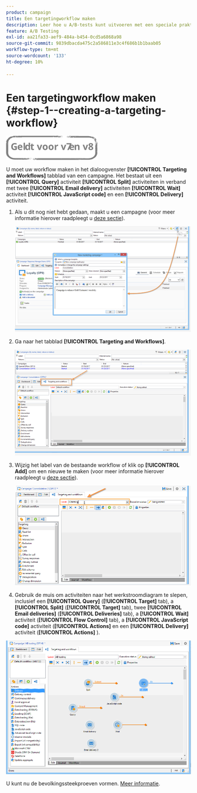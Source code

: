 ```yaml
---
product: campaign
title: Een targetingworkflow maken
description: Leer hoe u A/B-tests kunt uitvoeren met een speciale praktijkcase
feature: A/B Testing
exl-id: aa21fa33-aef9-484a-b454-0cd5a6868a98
source-git-commit: 9839dbacda475c2a586811e3c4f686b1b1baab05
workflow-type: tm+mt
source-wordcount: '133'
ht-degree: 10%

---
```


# Een targetingworkflow maken {#step-1--creating-a-targeting-workflow}

![](../../assets/common.svg)

U moet uw workflow maken in het dialoogvenster **[!UICONTROL Targeting and Workflows]** tabblad van een campagne. Het bestaat uit een **[!UICONTROL Query]** activiteit **[!UICONTROL Split]** activiteiten in verband met twee **[!UICONTROL Email delivery]** activiteiten **[!UICONTROL Wait]** activiteit **[!UICONTROL JavaScript code]** en een **[!UICONTROL Delivery]** activiteit.

1. Als u dit nog niet hebt gedaan, maakt u een campagne (voor meer informatie hierover raadpleegt u [deze sectie](../../campaign/using/setting-up-marketing-campaigns.md#creating-a-campaign)).

   ![](assets/use_case_abtesting_targetwkfl_001.png)

1. Ga naar het tabblad **[!UICONTROL Targeting and Workflows]**. 

   ![](assets/use_case_abtesting_targetwkfl_002.png)

1. Wijzig het label van de bestaande workflow of klik op **[!UICONTROL Add]** om een nieuwe te maken (voor meer informatie hierover raadpleegt u [deze sectie](../../campaign/using/marketing-campaign-deliveries.md#selecting-the-target-population)).

   ![](assets/use_case_abtesting_targetwkfl_003.png)

1. Gebruik de muis om activiteiten naar het werkstroomdiagram te slepen, inclusief een **[!UICONTROL Query]** (**[!UICONTROL Target]** tab), a **[!UICONTROL Split]** (**[!UICONTROL Target]** tab), twee **[!UICONTROL Email deliveries]** (**[!UICONTROL Deliveries]** tab), a **[!UICONTROL Wait]** activiteit (**[!UICONTROL Flow Control]** tab), a **[!UICONTROL JavaScript code]** activiteit (**[!UICONTROL Actions]** en een **[!UICONTROL Delivery]** activiteit (**[!UICONTROL Actions]** ).

![](assets/use_case_abtesting_targetwkfl_004.png)

U kunt nu de bevolkingssteekproeven vormen. [Meer informatie](a-b-testing-uc-population-samples.md).
